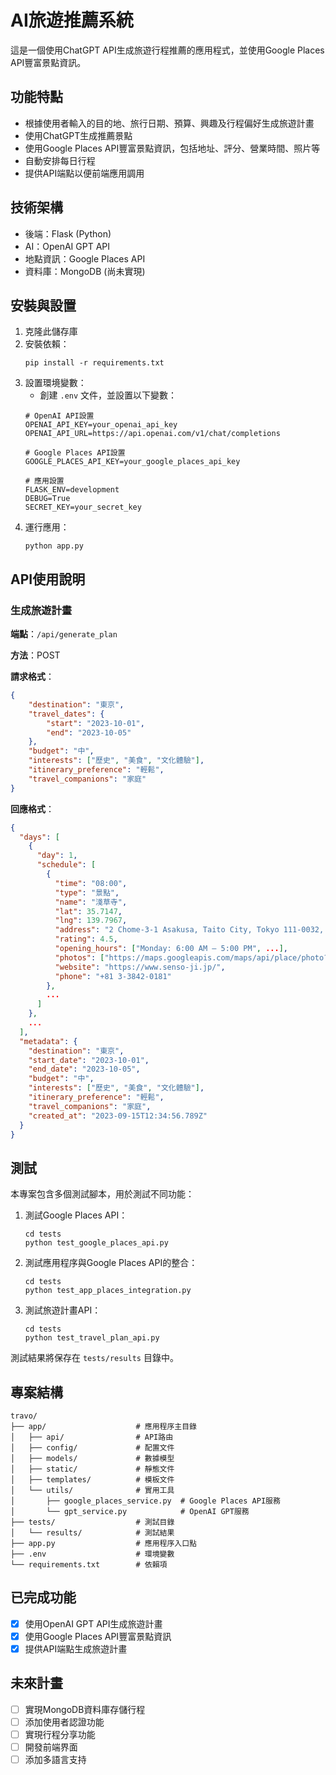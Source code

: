 # AI旅遊推薦系統

這是一個使用ChatGPT API生成旅遊行程推薦的應用程式，並使用Google Places API豐富景點資訊。

## 功能特點

- 根據使用者輸入的目的地、旅行日期、預算、興趣及行程偏好生成旅遊計畫
- 使用ChatGPT生成推薦景點
- 使用Google Places API豐富景點資訊，包括地址、評分、營業時間、照片等
- 自動安排每日行程
- 提供API端點以便前端應用調用

## 技術架構

- 後端：Flask (Python)
- AI：OpenAI GPT API
- 地點資訊：Google Places API
- 資料庫：MongoDB (尚未實現)

## 安裝與設置

1. 克隆此儲存庫
2. 安裝依賴：
   ```
   pip install -r requirements.txt
   ```
3. 設置環境變數：
   - 創建 `.env` 文件，並設置以下變數：
   ```
   # OpenAI API設置
   OPENAI_API_KEY=your_openai_api_key
   OPENAI_API_URL=https://api.openai.com/v1/chat/completions

   # Google Places API設置
   GOOGLE_PLACES_API_KEY=your_google_places_api_key

   # 應用設置
   FLASK_ENV=development
   DEBUG=True
   SECRET_KEY=your_secret_key
   ```
4. 運行應用：
   ```
   python app.py
   ```

## API使用說明

### 生成旅遊計畫

**端點**：`/api/generate_plan`

**方法**：POST

**請求格式**：
```json
{
    "destination": "東京",
    "travel_dates": {
        "start": "2023-10-01",
        "end": "2023-10-05"
    },
    "budget": "中",
    "interests": ["歷史", "美食", "文化體驗"],
    "itinerary_preference": "輕鬆",
    "travel_companions": "家庭"
}
```

**回應格式**：
```json
{
  "days": [
    {
      "day": 1,
      "schedule": [
        {
          "time": "08:00",
          "type": "景點",
          "name": "淺草寺",
          "lat": 35.7147,
          "lng": 139.7967,
          "address": "2 Chome-3-1 Asakusa, Taito City, Tokyo 111-0032, Japan",
          "rating": 4.5,
          "opening_hours": ["Monday: 6:00 AM – 5:00 PM", ...],
          "photos": ["https://maps.googleapis.com/maps/api/place/photo?...", ...],
          "website": "https://www.senso-ji.jp/",
          "phone": "+81 3-3842-0181"
        },
        ...
      ]
    },
    ...
  ],
  "metadata": {
    "destination": "東京",
    "start_date": "2023-10-01",
    "end_date": "2023-10-05",
    "budget": "中",
    "interests": ["歷史", "美食", "文化體驗"],
    "itinerary_preference": "輕鬆",
    "travel_companions": "家庭",
    "created_at": "2023-09-15T12:34:56.789Z"
  }
}
```

## 測試

本專案包含多個測試腳本，用於測試不同功能：

1. 測試Google Places API：
   ```
   cd tests
   python test_google_places_api.py
   ```

2. 測試應用程序與Google Places API的整合：
   ```
   cd tests
   python test_app_places_integration.py
   ```

3. 測試旅遊計畫API：
   ```
   cd tests
   python test_travel_plan_api.py
   ```

測試結果將保存在 `tests/results` 目錄中。

## 專案結構

```
travo/
├── app/                    # 應用程序主目錄
│   ├── api/                # API路由
│   ├── config/             # 配置文件
│   ├── models/             # 數據模型
│   ├── static/             # 靜態文件
│   ├── templates/          # 模板文件
│   └── utils/              # 實用工具
│       ├── google_places_service.py  # Google Places API服務
│       └── gpt_service.py            # OpenAI GPT服務
├── tests/                  # 測試目錄
│   └── results/            # 測試結果
├── app.py                  # 應用程序入口點
├── .env                    # 環境變數
└── requirements.txt        # 依賴項
```

## 已完成功能

- [x] 使用OpenAI GPT API生成旅遊計畫
- [x] 使用Google Places API豐富景點資訊
- [x] 提供API端點生成旅遊計畫

## 未來計畫

- [ ] 實現MongoDB資料庫存儲行程
- [ ] 添加使用者認證功能
- [ ] 實現行程分享功能
- [ ] 開發前端界面
- [ ] 添加多語言支持 